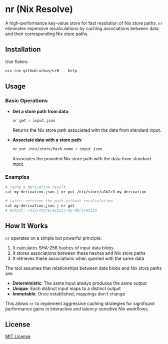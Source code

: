 # nr (Nix Resolve)

A high-performance key-value store for fast resolution of Nix store paths. `nr`
eliminates expensive recalculations by caching associations between data and
their corresponding Nix store paths.

## Installation

Use flakes:

```bash
nix run github:urbas/nr# -- help
```

## Usage

### Basic Operations

- **Get a store path from data**:

  ```bash
  nr get < input.json
  ```

  Returns the Nix store path associated with the data from standard input.

- **Associate data with a store path**:
  ```bash
  nr put /nix/store/hash-name < input.json
  ```
  Associates the provided Nix store path with the data from standard input.

### Examples

```bash
# Cache a derivation result
cat my-derivation.json | nr put /nix/store/a1b2c3-my-derivation

# Later, retrieve the path without recalculation
cat my-derivation.json | nr get
# Output: /nix/store/a1b2c3-my-derivation
```

## How It Works

`nr` operates on a simple but powerful principle:

1. It calculates SHA-256 hashes of input data blobs
2. It stores associations between these hashes and Nix store paths
3. It retrieves these associations when queried with the same data

The tool assumes that relationships between data blobs and Nix store paths are:

- **Deterministic**: The same input always produces the same output
- **Unique**: Each distinct input maps to a distinct output
- **Immutable**: Once established, mappings don't change

This allows `nr` to implement aggressive caching strategies for significant
performance gains in interactive and latency-sensitive Nix workflows.

## License

[MIT License](LICENSE)
